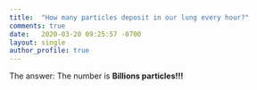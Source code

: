 ```yaml
---
title:  "How many particles deposit in our lung every hour?"
comments: true
date:   2020-03-20 09:25:57 -0700
layout: single
author_profile: true
---
```


The answer: The number is **Billions particles!!!**
